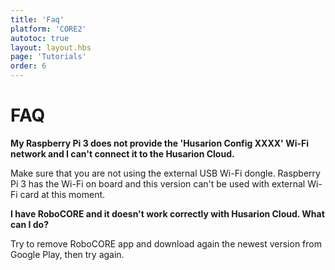 ```yaml
---
title: 'Faq'
platform: 'CORE2'
autotoc: true
layout: layout.hbs
page: 'Tutorials'
order: 6
---
```

# FAQ #


**My Raspberry Pi 3 does not provide the 'Husarion Config XXXX' Wi-Fi network and I can't connect it to the Husarion Cloud.**

Make sure that you are not using the external USB Wi-Fi dongle. Raspberry Pi 3 has the Wi-Fi on board and this version can't be used with external Wi-Fi card at this moment.

**I have RoboCORE and it doesn't work correctly with Husarion Cloud. What can I do?**

Try to remove RoboCORE app and download again the newest version from Google Play, then try again.

